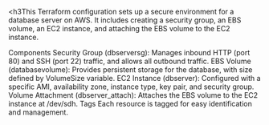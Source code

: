 <h3This Terraform configuration sets up a secure environment for a database server on AWS. It includes creating a security group, an EBS volume, an EC2 instance, and attaching the EBS volume to the EC2 instance.</h3>

Components
Security Group (dbserversg): Manages inbound HTTP (port 80) and SSH (port 22) traffic, and allows all outbound traffic.
EBS Volume (databasevolume): Provides persistent storage for the database, with size defined by VolumeSize variable.
EC2 Instance (dbserver): Configured with a specific AMI, availability zone, instance type, key pair, and security group.
Volume Attachment (dbserver_attach): Attaches the EBS volume to the EC2 instance at /dev/sdh.
Tags
Each resource is tagged for easy identification and management.
